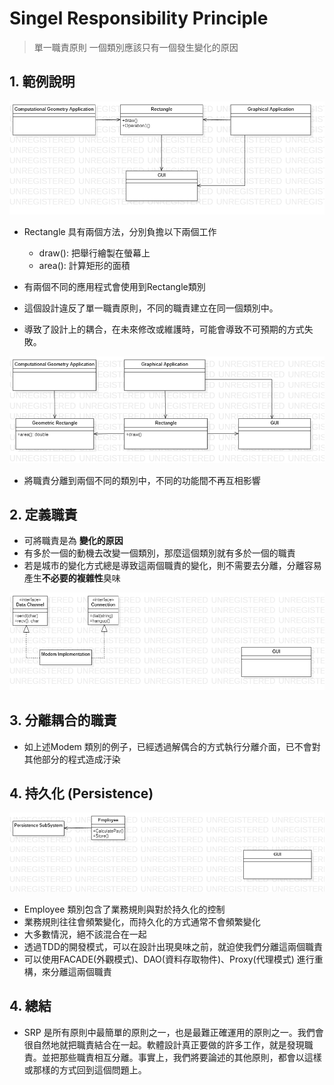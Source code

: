 Singel Responsibility Principle
======
> 單一職責原則
> 一個類別應該只有一個發生變化的原因

## 1. 範例說明
![SRP](8_1.png "SRP.md")

- Rectangle 具有兩個方法，分別負擔以下兩個工作
	* draw(): 把舉行繪製在螢幕上
	* area(): 計算矩形的面積
- 有兩個不同的應用程式會使用到Rectangle類別

- 這個設計違反了單一職責原則，不同的職責建立在同一個類別中。
- 導致了設計上的耦合，在未來修改或維護時，可能會導致不可預期的方式失敗。

![SRP](8_2.png "SRP.md")
- 將職責分離到兩個不同的類別中，不同的功能間不再互相影響

## 2. 定義職責
* 可將職責是為 **變化的原因**
* 有多於一個的動機去改變一個類別，那麼這個類別就有多於一個的職責
* 若是城市的變化方式總是導致這兩個職責的變化，則不需要去分離，分離容易產生**不必要的複雜性**臭味

![SRP](8_3.png "SRP.md")

## 3. 分離耦合的職責
* 如上述Modem 類別的例子，已經透過解偶合的方式執行分離介面，已不會對其他部分的程式造成汙染

## 4. 持久化 (Persistence)
![SRP](8_4.png "SRP.md")
* Employee 類別包含了業務規則與對於持久化的控制
* 業務規則往往會頻繁變化，而持久化的方式通常不會頻繁變化
* 大多數情況，絕不該混合在一起
* 透過TDD的開發模式，可以在設計出現臭味之前，就迫使我們分離這兩個職責
* 可以使用FACADE(外觀模式)、DAO(資料存取物件)、Proxy(代理模式) 進行重構，來分離這兩個職責

## 4. 總結
* SRP 是所有原則中最簡單的原則之一，也是最難正確運用的原則之一。我們會很自然地就把職責結合在一起。軟體設計真正要做的許多工作，就是發現職責。並把那些職責相互分離。事實上，我們將要論述的其他原則，都會以這樣或那樣的方式回到這個問題上。
